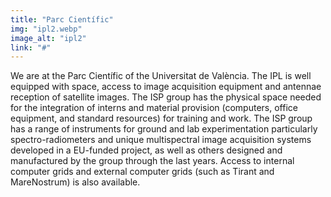 ```yaml
---
title: "Parc Científic"
img: "ipl2.webp"
image_alt: "ipl2"
link: "#"
---
```


We are at the Parc Científic of the Universitat de València. The IPL is well equipped with space, access to image acquisition equipment and antennae reception of satellite images. The ISP group has the physical space needed for the integration of interns and material provision (computers, office equipment, and standard resources) for training and work. The ISP group has a range of instruments for ground and lab experimentation particularly spectro-radiometers and unique multispectral image acquisition systems developed in a EU-funded project, as well as others designed and manufactured by the group through the last years. Access to internal computer grids and external computer grids (such as Tirant and MareNostrum) is also available.
